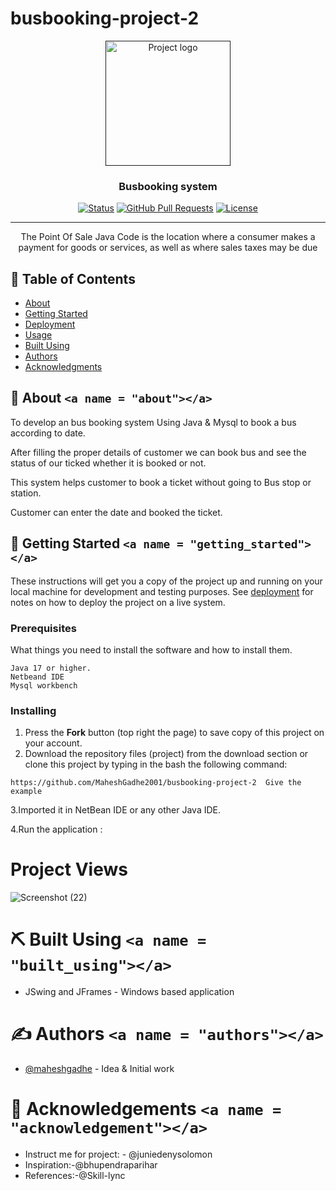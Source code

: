 # busbooking-project-2
<p align="center">
  <a href="" rel="noopener">
 <img width=200px height=200px src=" ![icons8-bus-64](https://user-images.githubusercontent.com/126501046/236137091-6a109bbf-ad89-493b-a66a-e1cd0463aefb.png)
  " alt="Project logo"></a>
</p>

<h3 align="center">Busbooking system</h3>

<div align="center">

  [![Status](https://www.google.com/url?sa=i&url=https%3A%2F%2Fgithub.com%2Ftopics%2Fhospital-management-system%3Fl%3Dpython&psig=AOvVaw11txWWXobtW-hg6xS2NoI1&ust=1682595253838000&source=images&cd=vfe&ved=0CBEQjRxqFwoTCJDy9_y5x_4CFQAAAAAdAAAAABAE)]()
  [![GitHub Pull Requests](https://img.shields.io/github/issues-pr/kylelobo/The-Documentation-Compendium.svg)](https://github.com/kylelobo/The-Documentation-Compendium/pulls)
  [![License](https://img.shields.io/badge/license-MIT-blue.svg)](/LICENSE)

</div>

---

<p align="center">The Point Of Sale Java Code is the location where a consumer makes a payment for goods or services, as well as where sales taxes may be due
    <br> 
</p>

## 📝 Table of Contents

- [About](#about)
- [Getting Started](#getting_started)
- [Deployment](#deployment)
- [Usage](#usage)
- [Built Using](#built_using)
- [Authors](#authors)
- [Acknowledgments](#acknowledgement)

## 🧐 About `<a name = "about"></a>`

To develop an bus booking system Using Java &  Mysql to book a bus according to date.

After filling the proper details of customer we can book bus and see the status of our ticked whether it is booked or not.

This system helps customer to book a ticket without going to Bus stop or station.

Customer can enter the date and booked the ticket.


## 🏁 Getting Started `<a name = "getting_started"></a>`

These instructions will get you a copy of the project up and running on your local machine for development and testing purposes. See [deployment](#deployment) for notes on how to deploy the project on a live system.

### Prerequisites

What things you need to install the software and how to install them.

```
Java 17 or higher.
Netbeand IDE
Mysql workbench
```

### Installing

1. Press the **Fork** button (top right the page) to save copy of this project on your account.
2. Download the repository files (project) from the download section or clone this project by typing in the bash the following command:

```
https://github.com/MaheshGadhe2001/busbooking-project-2  Give the example
```

3.Imported it in NetBean IDE or any other Java IDE.

4.Run the application :

# Project Views

![Screenshot (22)](https://user-images.githubusercontent.com/126501046/236138034-5a04a77f-c9bf-40db-827d-12388f16c255.png)


# ⛏️ Built Using `<a name = "built_using"></a>`
- JSwing and JFrames - Windows based application

# ✍️ Authors `<a name = "authors"></a>`

- [@maheshgadhe](https://github.com/MaheshGadhe2001) - Idea & Initial work

# 🎉 Acknowledgements `<a name = "acknowledgement"></a>`

- Instruct me for project: - @juniedenysolomon
- Inspiration:-@bhupendraparihar
- References:-@Skill-lync
